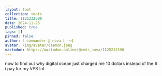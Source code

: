 ```yaml
---
layout: toot
collection: toots
title: 1125232500
date: 2024-11-25
published: true
tags: []
pinned: false
author: ⸸ commander ░ nova ⸸ :~$
avatar: /img/avatar/daemon.jpeg
mastodon: https://mastodon.online/@cmdr_nova/1125232500
---
```


now to find out why digital ocean just charged me 10 dollars instead of the 6 i pay for my VPS lol

